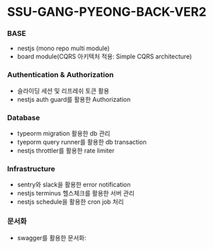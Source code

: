 # SSU-GANG-PYEONG-BACK-VER2

### BASE

- nestjs (mono repo multi module)
- board module(CQRS 아키텍처 적용: Simple CQRS architecture)

### Authentication & Authorization

- 슬라이딩 세션 및 리프레쉬 토큰 활용
- nestjs auth guard를 활용한 Authorization

### Database

- typeorm migration 활용한 db 관리
- tyeporm query runner를 활용한 db transaction
- nestjs throttler를 활용한 rate limiter

### Infrastructure

- sentry와 slack을 활용한 error notification
- nestjs terminus 헬스체크를 활용한 서버 관리
- nestjs schedule을 활용한 cron job 처리

### 문서화

- swagger를 활용한 문서화:
